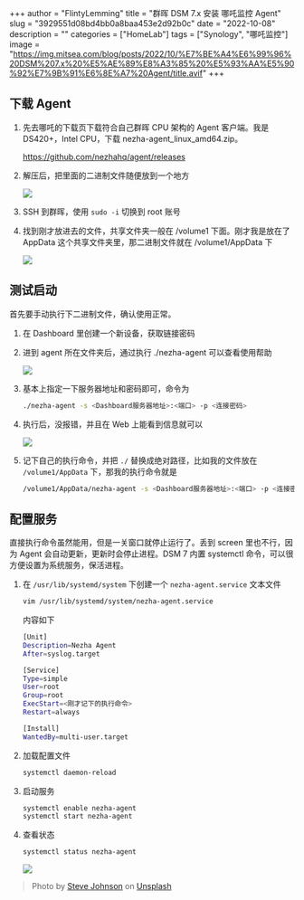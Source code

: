 +++
author = "FlintyLemming"
title = "群晖 DSM 7.x 安装 哪吒监控 Agent"
slug = "3929551d08bd4bb0a8baa453e2d92b0c"
date = "2022-10-08"
description = ""
categories = ["HomeLab"]
tags = ["Synology", "哪吒监控"]
image = "https://img.mitsea.com/blog/posts/2022/10/%E7%BE%A4%E6%99%96%20DSM%207.x%20%E5%AE%89%E8%A3%85%20%E5%93%AA%E5%90%92%E7%9B%91%E6%8E%A7%20Agent/title.avif"
+++

## 下载 Agent

1. 先去哪吒的下载页下载符合自己群晖 CPU 架构的 Agent 客户端。我是 DS420+，Intel CPU，下载 nezha-agent_linux_amd64.zip。

    <https://github.com/nezhahq/agent/releases>

2. 解压后，把里面的二进制文件随便放到一个地方

    ![](https://img.mitsea.com/blog/posts/2022/10/%E7%BE%A4%E6%99%96%20DSM%207.x%20%E5%AE%89%E8%A3%85%20%E5%93%AA%E5%90%92%E7%9B%91%E6%8E%A7%20Agent/1.avif)

3. SSH 到群晖，使用 `sudo -i` 切换到 root 账号
4. 找到刚才放进去的文件，共享文件夹一般在 /volume1 下面。刚才我是放在了 AppData 这个共享文件夹里，那二进制文件就在 /volume1/AppData 下

    ![](https://img.mitsea.com/blog/posts/2022/10/%E7%BE%A4%E6%99%96%20DSM%207.x%20%E5%AE%89%E8%A3%85%20%E5%93%AA%E5%90%92%E7%9B%91%E6%8E%A7%20Agent/2.avif)

## 测试启动

首先要手动执行下二进制文件，确认使用正常。

1. 在 Dashboard 里创建一个新设备，获取链接密码
2. 进到 agent 所在文件夹后，通过执行 ./nezha-agent 可以查看使用帮助

    ![](https://img.mitsea.com/blog/posts/2022/10/%E7%BE%A4%E6%99%96%20DSM%207.x%20%E5%AE%89%E8%A3%85%20%E5%93%AA%E5%90%92%E7%9B%91%E6%8E%A7%20Agent/3.avif)

3. 基本上指定一下服务器地址和密码即可，命令为

    ```bash
    ./nezha-agent -s <Dashboard服务器地址>:<端口> -p <连接密码>
    ```

4. 执行后，没报错，并且在 Web 上能看到信息就可以

    ![](https://img.mitsea.com/blog/posts/2022/10/%E7%BE%A4%E6%99%96%20DSM%207.x%20%E5%AE%89%E8%A3%85%20%E5%93%AA%E5%90%92%E7%9B%91%E6%8E%A7%20Agent/4.avif)

5. 记下自己的执行命令，并把 `./` 替换成绝对路径，比如我的文件放在 `/volume1/AppData` 下，那我的执行命令就是

    ```bash
    /volume1/AppData/nezha-agent -s <Dashboard服务器地址>:<端口> -p <连接密码>
    ```

## 配置服务

直接执行命令虽然能用，但是一关窗口就停止运行了。丢到 screen 里也不行，因为 Agent 会自动更新，更新时会停止进程。DSM 7 内置 systemctl 命令，可以很方便设置为系统服务，保活进程。

1. 在 `/usr/lib/systemd/system` 下创建一个 `nezha-agent.service` 文本文件

    ```bash
    vim /usr/lib/systemd/system/nezha-agent.service
    ```

    内容如下

    ```bash
    [Unit]
    Description=Nezha Agent
    After=syslog.target
    
    [Service]
    Type=simple
    User=root
    Group=root
    ExecStart=<刚才记下的执行命令>
    Restart=always
    
    [Install]
    WantedBy=multi-user.target
    ```

2. 加载配置文件

    ```bash
    systemctl daemon-reload
    ```

3. 启动服务

    ```bash
    systemctl enable nezha-agent
    systemctl start nezha-agent
    ```

4. 查看状态

    ```bash
    systemctl status nezha-agent
    ```

    ![](https://img.mitsea.com/blog/posts/2022/10/%E7%BE%A4%E6%99%96%20DSM%207.x%20%E5%AE%89%E8%A3%85%20%E5%93%AA%E5%90%92%E7%9B%91%E6%8E%A7%20Agent/5.avif)

> Photo by [Steve Johnson](https://unsplash.com/@steve_j?utm_source=unsplash&utm_medium=referral&utm_content=creditCopyText) on [Unsplash](https://unsplash.com/?utm_source=unsplash&utm_medium=referral&utm_content=creditCopyText)
